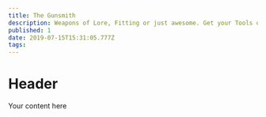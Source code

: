 ```yaml
---
title: The Gunsmith
description: Weapons of Lore, Fitting or just awesome. Get your Tools of the Trade here.
published: 1
date: 2019-07-15T15:31:05.777Z
tags: 
---
```


# Header

Your content here